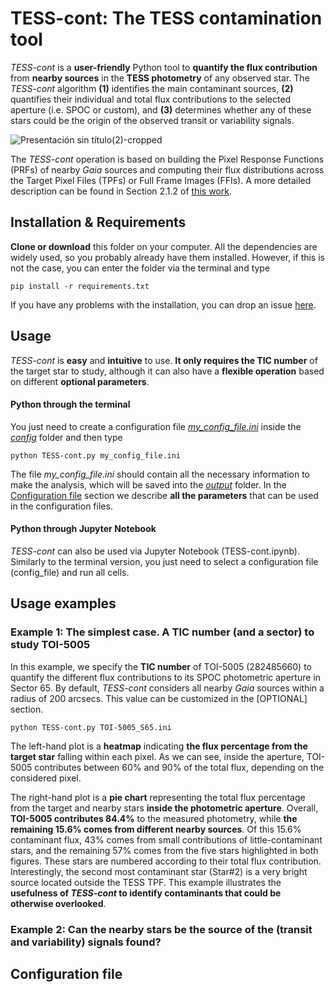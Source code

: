 # TESS-cont: The TESS contamination tool

*TESS-cont* is a **user-friendly** Python tool to **quantify the flux contribution** from **nearby sources** in the **TESS photometry** of any observed star. The *TESS-cont* algorithm **(1)** identifies the main contaminant sources, **(2)** quantifies their individual and total flux contributions to the selected aperture (i.e. SPOC or custom), and **(3)** determines whether any of these stars could be the origin of the observed transit or variability signals. 

![Presentación sin título(2)-cropped](https://github.com/user-attachments/assets/59ef2a7f-f7db-4c9a-aa74-ec2ff71dc1a7)

The *TESS-cont* operation is based on building the Pixel Response Functions (PRFs) of nearby *Gaia* sources and computing their flux distributions across the Target Pixel Files (TPFs) or Full Frame Images (FFIs). A more detailed description can be found in Section 2.1.2 of [this work]().

## Installation & Requirements

**Clone or download** this folder on your computer. All the dependencies are widely used, so you probably already have them installed. However, if this is not the case, you can enter the folder via the terminal and type
```
pip install -r requirements.txt
```
If you have any problems with the installation, you can drop an issue [here](https://github.com/castro-gzlz/TESS-cont/issues).

## Usage

*TESS-cont* is **easy** and **intuitive** to use. **It only requires the TIC number** of the target star to study, although it can also have a **flexible operation** based on different **optional parameters**.

#### Python through the terminal

You just need to create a configuration file *[my_config_file.ini](https://github.com/castro-gzlz/mr-plotter/blob/main/config/my_config_file.ini)* inside the [*config*](https://github.com/castro-gzlz/mr-plotter/tree/main/config) folder and then type

```
python TESS-cont.py my_config_file.ini
```
The file *my_config_file.ini* should contain all the necessary information to make the analysis, which will be saved into the *[output](https://github.com/castro-gzlz/mr-plotter/tree/main/output)* folder. In the [Configuration file](#configuration-file) section we describe **all the parameters** that can be used in the configuration files.


#### Python through Jupyter Notebook

*TESS-cont* can also be used via Jupyter Notebook (TESS-cont.ipynb). Similarly to the terminal version, you just need to select a configuration file (config_file) and run all cells.

## Usage examples

### Example 1: The simplest case. A TIC number (and a sector) to study TOI-5005

In this example, we specify the **TIC number** of TOI-5005 (282485660) to quantify the different flux contributions to its SPOC photometric aperture in Sector 65. By default, *TESS-cont* considers all nearby *Gaia* sources within a radius of 200 arcsecs. This value can be customized in the [OPTIONAL] section.

```
python TESS-cont.py TOI-5005_S65.ini
```

The left-hand plot is a **heatmap** indicating **the flux percentage from the target star** falling within each pixel. As we can see, inside the aperture, TOI-5005 contributes between 60% and 90% of the total flux, depending on the considered pixel. 

The right-hand plot is a **pie chart** representing the total flux percentage from the target and nearby stars **inside the photometric aperture**. Overall, **TOI-5005 contributes 84.4%** to the measured photometry, while **the remaining 15.6% comes from different nearby sources**. Of this 15.6% contaminant flux, 43% comes from small contributions of little-contaminant stars, and the remaining 57% comes from the five stars highlighted in both figures. These stars are numbered according to their total flux contribution. Interestingly, the second most contaminant star (Star#2) is a very bright source located outside the TESS TPF. This example illustrates the **usefulness of *TESS-cont* to identify contaminants that could be otherwise overlooked**. 

### Example 2: Can the nearby stars be the source of the (transit and variability) signals found?


## Configuration file



